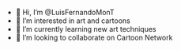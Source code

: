- 👋 Hi, I’m @LuisFernandoMonT
- 👀 I’m interested in art and cartoons
- 🌱 I’m currently learning new art techniques
- 💞️ I’m looking to collaborate on Cartoon Network


<!---
LuisFernandoMonT/LuisFernandoMonT is a ✨ special ✨ repository because its `README.md` (this file) appears on your GitHub profile.
You can click the Preview link to take a look at your changes.
--->
